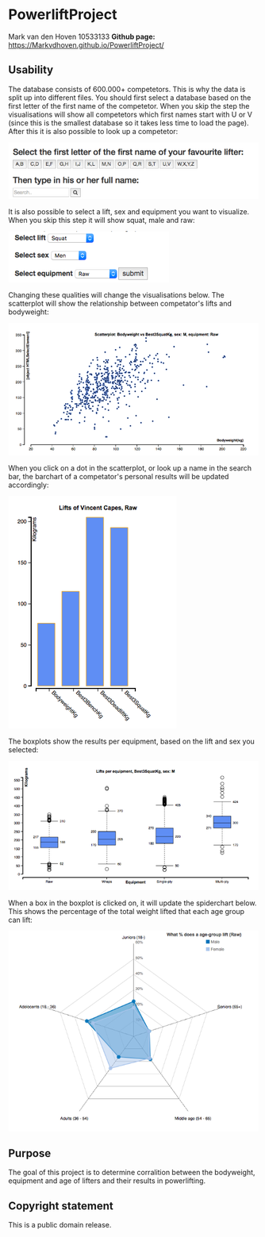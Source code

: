 # PowerliftProject
Mark van den Hoven 10533133
**Github page:**  https://Markvdhoven.github.io/PowerliftProject/

Usability
--------------------
The database consists of 600.000+ competetors. This is why the data is split up into different files. You should first select 
a database based on the first letter of the first name of the competetor. When you skip the step the visualisations will show all competetors which first names start with U or V (since this is the smallest database so it takes less time to load the page). After this it is also possible to look up a competetor:

![alt text](https://github.com/Markvdhoven/PowerliftProject/blob/master/doc/README1.JPG)

It is also possible to select a lift, sex and equipment you want to visualize. When you skip this step it will show squat, male and raw:

![alt text](https://github.com/Markvdhoven/PowerliftProject/blob/master/doc/README2.JPG)

Changing these qualities will change the visualisations below. The scatterplot will show the relationship between competator's 
lifts and bodyweight:

![alt text](https://github.com/Markvdhoven/PowerliftProject/blob/master/doc/README3.JPG)

When you click on a dot in the scatterplot, or look up a name in the search bar, the barchart of a competator's personal 
results will be updated accordingly:

![alt text](https://github.com/Markvdhoven/PowerliftProject/blob/master/doc/README4.JPG)

The boxplots show the results per equipment, based on the lift and sex you selected:

![alt text](https://github.com/Markvdhoven/PowerliftProject/blob/master/doc/README5.JPG)

When a box in the boxplot is clicked on, it will update the spiderchart below. This shows the percentage of the total weight lifted that each age group can lift:

![alt text](https://github.com/Markvdhoven/PowerliftProject/blob/master/doc/README6.JPG)

Purpose
--------------------
The goal of this project is to determine corralition between the bodyweight, equipment and age of lifters and their results in powerlifting.

Copyright statement
--------------------
This is a public domain release.
